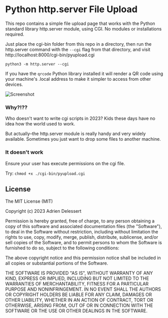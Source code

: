 # Python http.server File Upload

This repo contains a simple file upload page that works with the Python standard library http.server module, using CGI. No modules or installations required.

Just place the cgi-bin folder from this repo in a directory, then run the http.server command with the `--cgi` flag from that directory, and visit http://localhost:8000/cgi-bin/pyupload.cgi

`python3 -m http.server --cgi`

If you have the `qrcode` Python library installed it will render a QR code using your machine's .local address to make it simpler to access from other devices.

![Screenshot](/screenshot.png?raw=true "Screenshot")

### Why?!??

Who doesn't want to write cgi scripts in 2023? Kids these days have no idea how the world used to work.

But actually–the http.server module is really handy and very widely available. Sometimes you just want to drop some files to another machine.

### It doesn't work

Ensure your user has execute permissions on the cgi file.

Try: `chmod +x ./cgi-bin/pyupload.cgi`


License
---------------

The MIT License (MIT)

Copyright (c) 2023 Adrien Delessert

Permission is hereby granted, free of charge, to any person obtaining a copy
of this software and associated documentation files (the "Software"), to deal
in the Software without restriction, including without limitation the rights
to use, copy, modify, merge, publish, distribute, sublicense, and/or sell
copies of the Software, and to permit persons to whom the Software is
furnished to do so, subject to the following conditions:

The above copyright notice and this permission notice shall be included in
all copies or substantial portions of the Software.

THE SOFTWARE IS PROVIDED "AS IS", WITHOUT WARRANTY OF ANY KIND, EXPRESS OR
IMPLIED, INCLUDING BUT NOT LIMITED TO THE WARRANTIES OF MERCHANTABILITY,
FITNESS FOR A PARTICULAR PURPOSE AND NONINFRINGEMENT. IN NO EVENT SHALL THE
AUTHORS OR COPYRIGHT HOLDERS BE LIABLE FOR ANY CLAIM, DAMAGES OR OTHER
LIABILITY, WHETHER IN AN ACTION OF CONTRACT, TORT OR OTHERWISE, ARISING FROM,
OUT OF OR IN CONNECTION WITH THE SOFTWARE OR THE USE OR OTHER DEALINGS IN
THE SOFTWARE.
